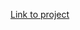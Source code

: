 [Link to project](file:///C:/Users/Owner/Desktop/WebDev%20Projects/profile-card-component-main/index.html)
